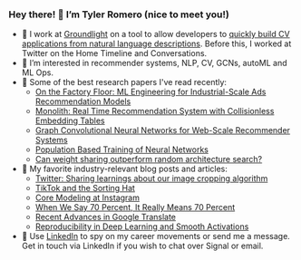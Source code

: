 ### Hey there! 👋 I’m Tyler Romero (nice to meet you!)
- 🤖 I work at [Groundlight](https://www.groundlight.ai/) on a tool to allow developers to [quickly build CV applications from natural language descriptions](https://pypi.org/project/groundlight/). Before this, I worked at Twitter on the Home Timeline and Conversations.
- 👀 I’m interested in recommender systems, NLP, CV, GCNs, autoML and ML Ops.
- 🔬 Some of the best research papers I've read recently:
  * [On the Factory Floor: ML Engineering for Industrial-Scale Ads Recommendation Models](https://arxiv.org/abs/2209.05310)
  * [Monolith: Real Time Recommendation System with Collisionless Embedding Tables](https://arxiv.org/pdf/2209.07663.pdf)
  * [Graph Convolutional Neural Networks for Web-Scale Recommender Systems](https://arxiv.org/abs/1806.01973)
  * [Population Based Training of Neural Networks](https://arxiv.org/abs/1711.09846)
  * [Can weight sharing outperform random architecture search?](https://openaccess.thecvf.com/content_CVPR_2020/papers/Bender_Can_Weight_Sharing_Outperform_Random_Architecture_Search_An_Investigation_With_CVPR_2020_paper.pdf)
- 📝 My favorite industry-relevant blog posts and articles:
  * [Twitter: Sharing learnings about our image cropping algorithm](https://blog.twitter.com/engineering/en_us/topics/insights/2021/sharing-learnings-about-our-image-cropping-algorithm)
  * [TikTok and the Sorting Hat](https://www.eugenewei.com/blog/2020/8/3/tiktok-and-the-sorting-hat)
  * [Core Modeling at Instagram](https://instagram-engineering.com/core-modeling-at-instagram-a51e0158aa48)
  * [When We Say 70 Percent, It Really Means 70 Percent](https://fivethirtyeight.com/features/when-we-say-70-percent-it-really-means-70-percent/)
  * [Recent Advances in Google Translate](https://ai.googleblog.com/2020/06/recent-advances-in-google-translate.html)
  * [Reproducibility in Deep Learning and Smooth Activations](https://ai.googleblog.com/2022/04/reproducibility-in-deep-learning-and.html)
- 💼 Use [LinkedIn][linkedin] to spy on my career movements or send me a message. Get in touch via LinkedIn if you wish to chat over Signal or email.

<!---
tyler-romero/tyler-romero is a ✨ special ✨ repository because its `README.md` (this file) appears on your GitHub profile.
You can click the Preview link to take a look at your changes.
--->

[linkedin]: https://linkedin.com/in/tylerromero "LinkedIn Profile"
